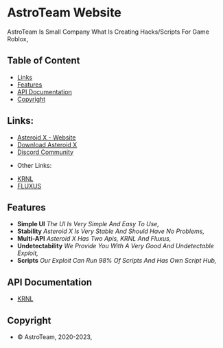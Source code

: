 # AstroTeam Website
AstroTeam Is Small Company What Is Creating Hacks/Scripts For Game Roblox,

## Table of Content
- [Links](#Links)
- [Features](#Features)
- [API Documentation](#APIDocs)
- [Copyright](#Copyright)

<a name="Links"></a>
## Links:
- [Asteroid X - Website](https://marcel46509.github.io/astroteam/index.html)
- [Download Asteroid X](https://marcel46509.github.io/astroteam/Download.html)
- [Discord Community](https://dsc.gg/asteroidteam/)
* Other Links:
- [KRNL](https://krnl.place/)
- [FLUXUS](https://fluxteam.net/)

<a name="Features"></a>
## Features

* **Simple UI** *The UI Is Very Simple And Easy To Use,*
* **Stability** *Asteroid X Is Very Stable And Should Have No Problems,*
* **Multi-API** *Asteroid X Has Two Apis, KRNL And Fluxus,*
* **Undetectability** *We Provide You With A Very Good And Undetectable Exploit,*
* **Scripts** *Our Exploit Can Run 98% Of Scripts And Has Own Script Hub,*

<a name="APIDocs"></a>
## API Documentation
- [KRNL](https://krnl.place/predocs.html)

<a name="Copyright"></a>
## Copyright
- © AstroTeam, 2020-2023,
